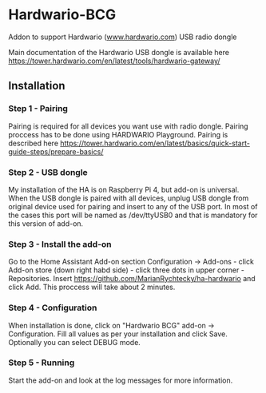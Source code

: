 # Hardwario-BCG
Addon to support Hardwario (www.hardwario.com) USB radio dongle

Main documentation of the Hardwario USB dongle is available here https://tower.hardwario.com/en/latest/tools/hardwario-gateway/

## Installation
### Step 1 - Pairing
 Pairing is required for all devices you want use with radio dongle. Pairing proccess has to be done using HARDWARIO Playground. Pairing is described here https://tower.hardwario.com/en/latest/basics/quick-start-guide-steps/prepare-basics/
 
### Step 2 - USB dongle
 My installation of the HA is on Raspberry Pi 4, but add-on is universal. When the USB dongle is paired with all devices, unplug USB dongle from original device used for pairing and insert to any of the USB port. In most of the cases this port will be named as /dev/ttyUSB0 and that is mandatory for this version of add-on.
 
### Step 3 - Install the add-on
 Go to the Home Assistant Add-on section Configuration -> Add-ons - click Add-on store (down right habd side) - click three dots in upper corner - Repositories. Insert https://github.com/MarianRychtecky/ha-hardwario and click Add. This proccess will take about 2 minutes.

### Step 4 - Configuration
 When installation is done, click on "Hardwario BCG" add-on -> Configuration. Fill all values as per your installation and click Save. Optionally you can select DEBUG mode.

### Step 5 - Running
 Start the add-on and look at the log messages for more information.
